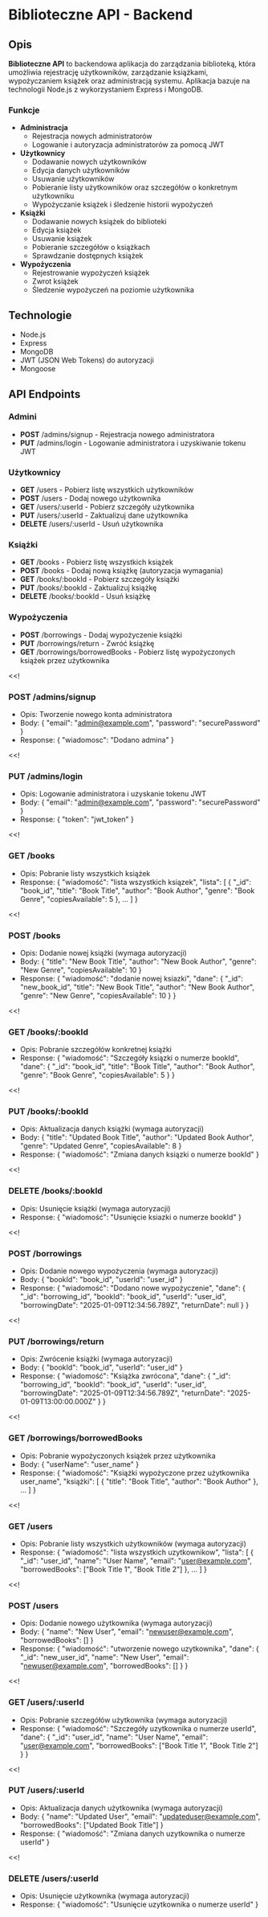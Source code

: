 # Biblioteczne API - Backend

## Opis

**Biblioteczne API** to backendowa aplikacja do zarządzania biblioteką, która umożliwia rejestrację użytkowników, zarządzanie książkami, wypożyczaniem książek oraz administracją systemu. Aplikacja bazuje na technologii Node.js z wykorzystaniem Express i MongoDB.

### Funkcje

- **Administracja**
  - Rejestracja nowych administratorów
  - Logowanie i autoryzacja administratorów za pomocą JWT
- **Użytkownicy**
  - Dodawanie nowych użytkowników
  - Edycja danych użytkowników
  - Usuwanie użytkowników
  - Pobieranie listy użytkowników oraz szczegółów o konkretnym użytkowniku
  - Wypożyczanie książek i śledzenie historii wypożyczeń
- **Książki**
  - Dodawanie nowych książek do biblioteki
  - Edycja książek
  - Usuwanie książek
  - Pobieranie szczegółów o książkach
  - Sprawdzanie dostępnych książek
- **Wypożyczenia**
  - Rejestrowanie wypożyczeń książek
  - Zwrot książek
  - Śledzenie wypożyczeń na poziomie użytkownika

## Technologie

- Node.js
- Express
- MongoDB
- JWT (JSON Web Tokens) do autoryzacji
- Mongoose

## API Endpoints

### Admini
- **POST** /admins/signup - Rejestracja nowego administratora
- **PUT** /admins/login - Logowanie administratora i uzyskiwanie tokenu JWT

### Użytkownicy
- **GET** /users - Pobierz listę wszystkich użytkowników
- **POST** /users - Dodaj nowego użytkownika
- **GET** /users/:userId - Pobierz szczegóły użytkownika
- **PUT** /users/:userId - Zaktualizuj dane użytkownika
- **DELETE** /users/:userId - Usuń użytkownika

### Książki
- **GET** /books - Pobierz listę wszystkich książek
- **POST** /books - Dodaj nową książkę (autoryzacja wymagania)
- **GET** /books/:bookId - Pobierz szczegóły książki
- **PUT** /books/:bookId - Zaktualizuj książkę
- **DELETE** /books/:bookId - Usuń książkę

### Wypożyczenia
- **POST** /borrowings - Dodaj wypożyczenie książki
- **PUT** /borrowings/return - Zwróć książkę
- **GET** /borrowings/borrowedBooks - Pobierz listę wypożyczonych książek przez użytkownika

<<! 
### POST /admins/signup
- Opis: Tworzenie nowego konta administratora
- Body:
{
    "email": "admin@example.com",
    "password": "securePassword"
}
- Response:
{
    "wiadomosc": "Dodano admina"
}
>>

<<!
### PUT /admins/login
- Opis: Logowanie administratora i uzyskanie tokenu JWT
- Body:
{
    "email": "admin@example.com",
    "password": "securePassword"
}
- Response:
{
    "token": "jwt_token"
}
>>

<<!
### GET /books
- Opis: Pobranie listy wszystkich książek
- Response:
{
    "wiadomość": "lista wszystkich ksiązek",
    "lista": [
        {
            "_id": "book_id",
            "title": "Book Title",
            "author": "Book Author",
            "genre": "Book Genre",
            "copiesAvailable": 5
        },
        ...
    ]
}
>>

<<!
### POST /books
- Opis: Dodanie nowej książki (wymaga autoryzacji)
- Body:
{
    "title": "New Book Title",
    "author": "New Book Author",
    "genre": "New Genre",
    "copiesAvailable": 10
}
- Response:
{
    "wiadomość": "dodanie nowej ksiazki",
    "dane": {
        "_id": "new_book_id",
        "title": "New Book Title",
        "author": "New Book Author",
        "genre": "New Genre",
        "copiesAvailable": 10
    }
}
>>

<<!
### GET /books/:bookId
- Opis: Pobranie szczegółów konkretnej książki
- Response:
{
    "wiadomość": "Szczegóły ksiązki o numerze bookId",
    "dane": {
        "_id": "book_id",
        "title": "Book Title",
        "author": "Book Author",
        "genre": "Book Genre",
        "copiesAvailable": 5
    }
}
>>

<<!
### PUT /books/:bookId
- Opis: Aktualizacja danych książki (wymaga autoryzacji)
- Body:
{
    "title": "Updated Book Title",
    "author": "Updated Book Author",
    "genre": "Updated Genre",
    "copiesAvailable": 8
}
- Response:
{
    "wiadomość": "Zmiana danych ksiązki o numerze bookId"
}
>>

<<!
### DELETE /books/:bookId
- Opis: Usunięcie książki (wymaga autoryzacji)
- Response:
{
    "wiadomość": "Usunięcie ksiazki o numerze bookId"
}
>>

<<!
### POST /borrowings
- Opis: Dodanie nowego wypożyczenia (wymaga autoryzacji)
- Body:
{
    "bookId": "book_id",
    "userId": "user_id"
}
- Response:
{
    "wiadomość": "Dodano nowe wypożyczenie",
    "dane": {
        "_id": "borrowing_id",
        "bookId": "book_id",
        "userId": "user_id",
        "borrowingDate": "2025-01-09T12:34:56.789Z",
        "returnDate": null
    }
}
>>

<<!
### PUT /borrowings/return
- Opis: Zwrócenie książki (wymaga autoryzacji)
- Body:
{
    "bookId": "book_id",
    "userId": "user_id"
}
- Response:
{
    "wiadomość": "Książka zwrócona",
    "dane": {
        "_id": "borrowing_id",
        "bookId": "book_id",
        "userId": "user_id",
        "borrowingDate": "2025-01-09T12:34:56.789Z",
        "returnDate": "2025-01-09T13:00:00.000Z"
    }
}
>>

<<!
### GET /borrowings/borrowedBooks
- Opis: Pobranie wypożyczonych książek przez użytkownika
- Body:
{
    "userName": "user_name"
}
- Response:
{
    "wiadomość": "Książki wypożyczone przez użytkownika user_name",
    "książki": [
        {
            "title": "Book Title",
            "author": "Book Author"
        },
        ...
    ]
}
>>

<<!
### GET /users
- Opis: Pobranie listy wszystkich użytkowników (wymaga autoryzacji)
- Response:
{
    "wiadomość": "lista wszystkich uzytkownikow",
    "lista": [
        {
            "_id": "user_id",
            "name": "User Name",
            "email": "user@example.com",
            "borrowedBooks": ["Book Title 1", "Book Title 2"]
        },
        ...
    ]
}
>>

<<!
### POST /users
- Opis: Dodanie nowego użytkownika (wymaga autoryzacji)
- Body:
{
    "name": "New User",
    "email": "newuser@example.com",
    "borrowedBooks": []
}
- Response:
{
    "wiadomość": "utworzenie nowego uzytkownika",
    "dane": {
        "_id": "new_user_id",
        "name": "New User",
        "email": "newuser@example.com",
        "borrowedBooks": []
    }
}
>>

<<!
### GET /users/:userId
- Opis: Pobranie szczegółów użytkownika (wymaga autoryzacji)
- Response:
{
    "wiadomość": "Szczegóły uzytkownika o numerze userId",
    "dane": {
        "_id": "user_id",
        "name": "User Name",
        "email": "user@example.com",
        "borrowedBooks": ["Book Title 1", "Book Title 2"]
    }
}
>>

<<!
### PUT /users/:userId
- Opis: Aktualizacja danych użytkownika (wymaga autoryzacji)
- Body:
{
    "name": "Updated User",
    "email": "updateduser@example.com",
    "borrowedBooks": ["Updated Book Title"]
}
- Response:
{
    "wiadomość": "Zmiana danych uzytkownika o numerze userId"
}
>>

<<!
### DELETE /users/:userId
- Opis: Usunięcie użytkownika (wymaga autoryzacji)
- Response:
{
    "wiadomość": "Usunięcie uzytkownika o numerze userId"
}
>>

